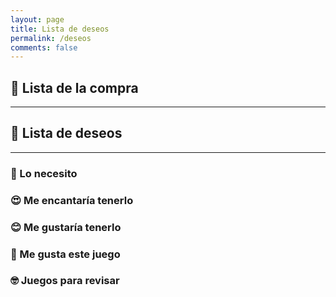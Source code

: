 ```yaml
---
layout: page
title: Lista de deseos
permalink: /deseos
comments: false
---
```


<script src="../assets/js/games.js"></script>
<script>
    const games = getGames();
</script>

## 🤑 Lista de la compra
---
<script>printGames(games.filter(game => game.wantToBuy))</script>

## 💫 Lista de deseos
---

### 🤤 Lo necesito

<script>printGames(games.filter(game => game.wishList && game.wishlistpriority == 1))</script>

### 😍 Me encantaría tenerlo

<script>printGames(games.filter(game => game.wishList && game.wishlistpriority == 2))</script>

### 😊 Me gustaría tenerlo

<script>printGames(games.filter(game => game.wishList && game.wishlistpriority == 3))</script>

### 🤨 Me gusta este juego

<script>printGames(games.filter(game => game.wishList && game.wishlistpriority == 4))</script>

### 🤓 Juegos para revisar

<script>printGames(games.filter(game => game.wishList && game.wishlistpriority == 5))</script>